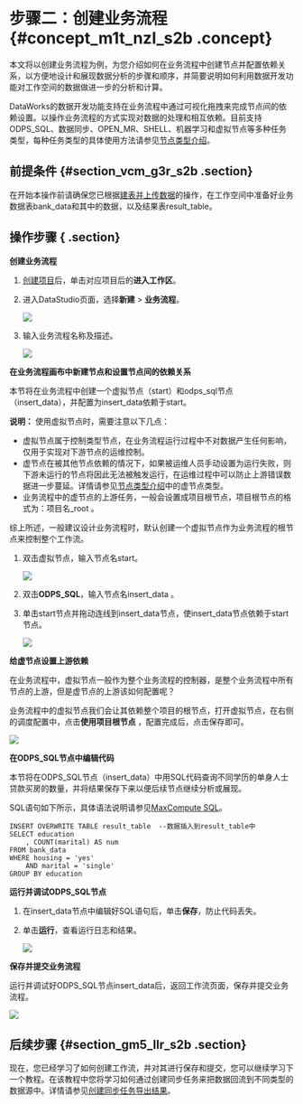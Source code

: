 # 步骤二：创建业务流程 {#concept_m1t_nzl_s2b .concept}

本文将以创建业务流程为例，为您介绍如何在业务流程中创建节点并配置依赖关系，以方便地设计和展现数据分析的步骤和顺序，并简要说明如何利用数据开发功能对工作空间的数据做进一步的分析和计算。

DataWorks的数据开发功能支持在业务流程中通过可视化拖拽来完成节点间的依赖设置。以操作业务流程的方式实现对数据的处理和相互依赖。目前支持ODPS\_SQL、数据同步、OPEN\_MR、SHELL、机器学习和虚拟节点等多种任务类型，每种任务类型的具体使用方法请参见[节点类型介绍](../../../../intl.zh-CN/使用指南/数据开发/节点类型/节点类型介绍.md#)。

## 前提条件 {#section_vcm_g3r_s2b .section}

在开始本操作前请确保您已根据[建表并上传数据](intl.zh-CN/快速开始/步骤一：建表并上传数据.md#)的操作，在工作空间中准备好业务数据表bank\_data和其中的数据，以及结果表result\_table。

## 操作步骤 { .section}

**创建业务流程**

1.  [创建项目](../../../../intl.zh-CN/准备工作/管理员使用云账号/创建项目.md#)后，单击对应项目后的**进入工作区**。
2.  进入DataStudio页面，选择**新建** \> **业务流程**。

    ![](http://static-aliyun-doc.oss-cn-hangzhou.aliyuncs.com/assets/img/16181/15362150788983_zh-CN.png)

3.  输入业务流程名称及描述。

    ![](http://static-aliyun-doc.oss-cn-hangzhou.aliyuncs.com/assets/img/16181/15362150788984_zh-CN.png)


**在业务流程画布中新建节点和设置节点间的依赖关系**

本节将在业务流程中创建一个虚拟节点（start）和odps\_sql节点（insert\_data），并配置为insert\_data依赖于start。

**说明：** 使用虚拟节点时，需要注意以下几点：

-   虚拟节点属于控制类型节点，在业务流程运行过程中不对数据产生任何影响，仅用于实现对下游节点的运维控制。
-   虚节点在被其他节点依赖的情况下，如果被运维人员手动设置为运行失败，则下游未运行的节点将因此无法被触发运行，在运维过程中可以防止上游错误数据进一步蔓延。详情请参见[节点类型介绍](../../../../intl.zh-CN/使用指南/数据开发/节点类型/节点类型介绍.md#)中的虚节点类型。
-   业务流程中的虚节点的上游任务，一般会设置成项目根节点，项目根节点的格式为：项目名\_root 。

综上所述，一般建议设计业务流程时，默认创建一个虚拟节点作为业务流程的根节点来控制整个工作流。

1.  双击虚拟节点，输入节点名start。

    ![](http://static-aliyun-doc.oss-cn-hangzhou.aliyuncs.com/assets/img/16181/15362150788985_zh-CN.png)

2.  双击**ODPS\_SQL**，输入节点名insert\_data 。
3.  单击start节点并拖动连线到insert\_data节点，使insert\_data节点依赖于start节点。

    ![](http://static-aliyun-doc.oss-cn-hangzhou.aliyuncs.com/assets/img/16181/15362150788986_zh-CN.png)


**给虚节点设置上游依赖**

在业务流程中，虚拟节点一般作为整个业务流程的控制器，是整个业务流程中所有节点的上游，但是虚节点的上游该如何配置呢？

业务流程中的虚拟节点我们会让其依赖整个项目的根节点，打开虚拟节点，在右侧的调度配置中，点击**使用项目根节点** ，配置完成后，点击保存即可。

![](http://static-aliyun-doc.oss-cn-hangzhou.aliyuncs.com/assets/img/16181/153621507810481_zh-CN.png)

**在ODPS\_SQL节点中编辑代码**

本节将在ODPS\_SQL节点（insert\_data）中用SQL代码查询不同学历的单身人士贷款买房的数量，并将结果保存下来以便后续节点继续分析或展现。

SQL语句如下所示，具体语法说明请参见[MaxCompute SQL](https://www.alibabacloud.com/help/doc-detail/27860.htm)。

```
INSERT OVERWRITE TABLE result_table  --数据插入到result_table中
SELECT education
    , COUNT(marital) AS num
FROM bank_data
WHERE housing = 'yes'
    AND marital = 'single'
GROUP BY education
```

**运行并调试ODPS\_SQL节点**

1.  在insert\_data节点中编辑好SQL语句后，单击**保存**，防止代码丢失。
2.  单击**运行**，查看运行日志和结果。

    ![](http://static-aliyun-doc.oss-cn-hangzhou.aliyuncs.com/assets/img/16181/15362150788987_zh-CN.png)


**保存并提交业务流程**

运行并调试好ODPS\_SQL节点insert\_data后，返回工作流页面，保存并提交业务流程。

![](http://static-aliyun-doc.oss-cn-hangzhou.aliyuncs.com/assets/img/16181/15362150788988_zh-CN.png)

## 后续步骤 {#section_gm5_llr_s2b .section}

现在，您已经学习了如何创建工作流，并对其进行保存和提交，您可以继续学习下一个教程。在该教程中您将学习如何通过创建同步任务来把数据回流到不同类型的数据源中。详情请参见[创建同步任务导出结果](intl.zh-CN/快速开始/步骤三：创建同步任务.md#)。

